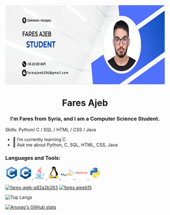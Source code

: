 <img src="https://github.com/faresajeb/faresajeb/blob/main/Developer1.jpg" width="900" height="250">
<h1 align="center">Fares Ajeb</h1>

<h3 align="center">I'm Fares from Syria, and I am a Computer Science Student.</h3>

Skills: Python/ C / SQL / HTML / CSS / Java

- 🌱 I’m currently learning C 
- 💬 Ask me about Python, C, SQL, HTML, CSS, Java

<h3 align="left">Languages and Tools:</h3>
<p align="left"> <a href="https://www.cprogramming.com/" target="_blank" rel="noreferrer"> <img src="https://raw.githubusercontent.com/devicons/devicon/master/icons/c/c-original.svg" alt="c" width="40" height="40"/> </a> <a href="https://www.w3schools.com/cpp/" target="_blank" rel="noreferrer"> <img src="https://raw.githubusercontent.com/devicons/devicon/master/icons/cplusplus/cplusplus-original.svg" alt="cplusplus" width="40" height="40"/> </a> <a href="https://www.java.com" target="_blank" rel="noreferrer"> <img src="https://raw.githubusercontent.com/devicons/devicon/master/icons/java/java-original.svg" alt="java" width="40" height="40"/> </a> <a href="https://www.linux.org/" target="_blank" rel="noreferrer"> <img src="https://raw.githubusercontent.com/devicons/devicon/master/icons/linux/linux-original.svg" alt="linux" width="40" height="40"/> </a> <a href="https://www.mysql.com/" target="_blank" rel="noreferrer"> <img src="https://raw.githubusercontent.com/devicons/devicon/master/icons/mysql/mysql-original-wordmark.svg" alt="mysql" width="40" height="40"/> </a> <a href="https://www.oracle.com/" target="_blank" rel="noreferrer"> <img src="https://raw.githubusercontent.com/devicons/devicon/master/icons/oracle/oracle-original.svg" alt="oracle" width="40" height="40"/> </a> <a href="https://www.python.org" target="_blank" rel="noreferrer"> <img src="https://raw.githubusercontent.com/devicons/devicon/master/icons/python/python-original.svg" alt="python" width="40" height="40"/> </a> </p>


<a href="https://linkedin.com/in/fares-ajeb-a82a2b263" target="blank"><img align="center" src="https://raw.githubusercontent.com/rahuldkjain/github-profile-readme-generator/master/src/images/icons/Social/linked-in-alt.svg" alt="fares-ajeb-a82a2b263" height="30" width="40" /></a>
<a href="https://fb.com/fares.ajeeb15" target="blank"><img align="center" src="https://raw.githubusercontent.com/rahuldkjain/github-profile-readme-generator/master/src/images/icons/Social/facebook.svg" alt="fares.ajeeb15" height="30" width="40" /></a>

![Top Langs](https://github-readme-stats.vercel.app/api/top-langs/?username=faresajeb&layout=compact)

[![Anurag's GitHub stats](https://github-readme-stats.vercel.app/api?username=faresajeb)](https://github.com/anuraghazra/github-readme-stats)

